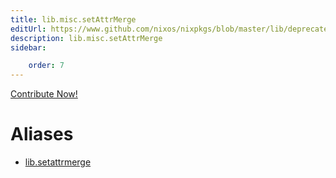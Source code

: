 ```yaml
---
title: lib.misc.setAttrMerge
editUrl: https://www.github.com/nixos/nixpkgs/blob/master/lib/deprecated.nix#L202C18
description: lib.misc.setAttrMerge
sidebar:

    order: 7
---
```


<a href="https://www.github.com/nixos/nixpkgs/blob/master/lib/deprecated.nix#L202C18">Contribute Now!</a>


# Aliases

- [lib.setattrmerge](/nix-doc-comments/reference/lib/lib-setattrmerge)


